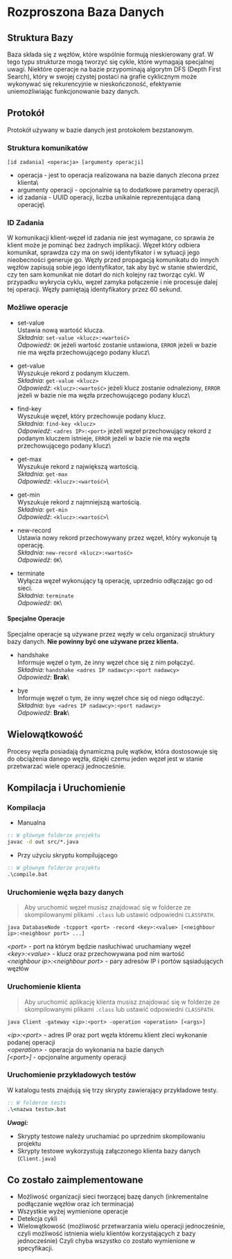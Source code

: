 # Rozproszona Baza Danych

## Struktura Bazy
Baza składa się z węzłów, które wspólnie formują nieskierowany graf. W tego typu strukturze mogą tworzyć się cykle, które wymagają specjalnej uwagi. Niektóre operacje na bazie przypominają algorytm DFS (Depth First Search), który w swojej czystej postaci na grafie cyklicznym może wykonywać się rekurencyjnie w nieskończoność, efektywnie uniemożliwiając funkcjonowanie bazy danych.

## Protokół
Protokół używany w bazie danych jest protokołem bezstanowym.

### Struktura komunikatów
```
[id zadania] <operacja> [argumenty operacji]
```
- operacja - jest to operacja realizowana na bazie danych zlecona przez klienta\
- argumenty operacji - opcjonalnie są to dodatkowe parametry operacji\
- id zadania - UUID operacji, liczba unikalnie reprezentująca daną operację\

### ID Zadania
W komunikacji klient-węzeł id zadania nie jest wymagane, co sprawia że klient może je pominąć bez żadnych implikacji. Węzeł który odbiera komunikat, sprawdza czy ma on swój identyfikator i w sytuacji jego nieobecności generuje go. Węzły przed propagacją komunikatu do innych węzłów zapisują sobie jego identyfikator, tak aby być w stanie stwierdzić, czy ten sam komunikat nie dotarł do nich kolejny raz tworząc cykl. W przypadku wykrycia cyklu, węzeł zamyka połączenie i nie procesuje dalej tej operacji. Węzły pamiętają identyfikatory przez 60 sekund.

### Możliwe operacje
- set-value\
  Ustawia nową wartość klucza.\
  *Składnia*: ```set-value <klucz>:<wartość>```\
  *Odpowiedź*: ```OK``` jeżeli wartość zostanie ustawiona, ```ERROR``` jeżeli w bazie nie ma węzła przechowującego podany klucz\

- get-value\
  Wyszukuje rekord z podanym kluczem.\
  *Składnia*: ```get-value <klucz>```\
  *Odpowiedź*: ```<klucz>:<wartość>``` jeżeli klucz zostanie odnaleziony, ```ERROR``` jeżeli w bazie nie ma węzła przechowującego podany klucz\

- find-key\
  Wyszukuje węzeł, który przechowuje podany klucz.\
  *Składnia*: ```find-key <klucz>```\
  *Odpowiedź*: ```<adres IP>:<port>``` jeżeli węzeł przechowujący rekord z podanym kluczem istnieje, ```ERROR``` jeżeli w bazie nie ma węzła przechowującego podany klucz\

- get-max\
  Wyszukuje rekord z największą wartością.\
  *Składnia*: ```get-max```\
  *Odpowiedź*: ```<klucz>:<wartość>```\

- get-min\
  Wyszukuje rekord z najmniejszą wartością.\
  *Składnia*: ```get-min```\
  *Odpowiedź*: ```<klucz>:<wartość>```\

- new-record\
  Ustawia nowy rekord przechowywany przez węzeł, który wykonuje tą operację.\
  *Składnia*: ```new-record <klucz>:<wartość>```\
  *Odpowiedź*: ```OK```\

- terminate\
  Wyłącza węzeł wykonujący tą operację, uprzednio odłączając go od sieci.\
  *Składnia*: ```terminate```\
  *Odpowiedź*: ```OK```\

#### Specjalne Operacje
Specjalne operacje są używane przez węzły w celu organizacji struktury bazy danych. **Nie powinny być one używane przez klienta.**
- handshake\
  Informuje węzeł o tym, że inny węzeł chce się z nim połączyć.\
  *Składnia*: ```handshake <adres IP nadawcy>:<port nadawcy>```\
  *Odpowiedź*: **Brak**\

- bye\
  Informuje węzeł o tym, że inny węzeł chce się od niego odłączyć.\
  *Składnia*: ```bye <adres IP nadawcy>:<port nadawcy>```\
  *Odpowiedź*: **Brak**\

## Wielowątkowość
Procesy węzła posiadają dynamiczną pulę wątków, która dostosowuje się do obciążenia danego węzła, dzięki czemu jeden węzeł jest w stanie przetwarzać wiele operacji jednocześnie.

## Kompilacja i Uruchomienie
### Kompilacja
- Manualna
```cmd
:: W głównym folderze projektu
javac -d out src/*.java
```
- Przy użyciu skryptu kompilującego
```cmd
:: W głównym folderze projektu
.\compile.bat
```
### Uruchomienie węzła bazy danych
> Aby uruchomić węzeł musisz znajdować się w folderze ze skompilowanymi plikami `.class` lub ustawić odpowiedni `CLASSPATH`.
```
java DatabaseNode -tcpport <port> -record <key>:<value> [<neighbour ip>:<neighbour port> ...]
```
*\<port\>* - port na którym będzie nasłuchiwać uruchamiany węzeł\
*\<key\>:\<value\>* - klucz oraz przechowywana pod nim wartość\
*\<neighbour ip\>:\<neighbour port\>* - pary adresów IP i portów sąsiadujących węzłów

### Uruchomienie klienta
> Aby uruchomić aplikację klienta musisz znajdować się w folderze ze skompilowanymi plikami `.class` lub ustawić odpowiedni `CLASSPATH`.
```
java Client -gateway <ip>:<port> -operation <operation> [<args>]
```
*\<ip\>:\<port\>* - adres IP oraz port węzła któremu klient zleci wykonanie podanej operacji\
*\<operation\>* - operacja do wykonania na bazie danych\
*\[<port\>]* - opcjonalne argumenty operacji

### Uruchomienie przykładowych testów
W katalogu tests znajdują się trzy skrypty zawierający przykładowe testy.
```cmd
:: W folderze tests
.\<nazwa testu>.bat
```

***Uwagi:***
- Skrypty testowe należy uruchamiać po uprzednim skompilowaniu projektu
- Skrypty testowe wykorzystują załączonego klienta bazy danych (```Client.java```)

## Co zostało zaimplementowane
- Możliwość organizacji sieci tworzącej bazę danych (inkrementalne podłączanie węzłów oraz ich terminacja)
- Wszystkie wyżej wymienione operacje
- Detekcja cykli
- Wielowątkowość (możliwość przetwarzania wielu operacji jednocześnie, czyli możliwość istnienia wielu klientów korzystających z bazy jednocześnie)
  Czyli chyba wszystko co zostało wymienione w specyfikacji.
